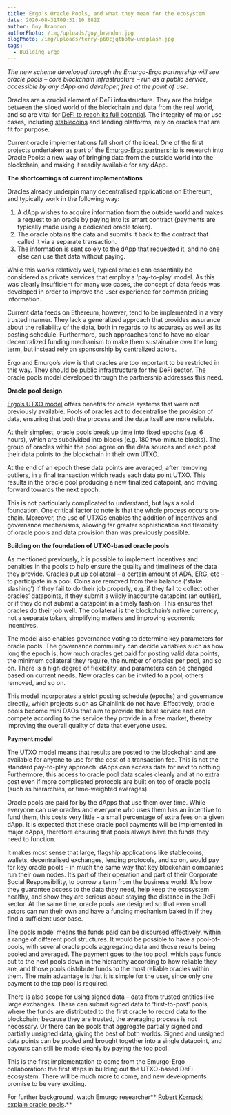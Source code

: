 ```yaml
---
title: Ergo’s Oracle Pools, and what they mean for the ecosystem
date: 2020-08-31T09:31:10.882Z
author: Guy Brandon
authorPhoto: /img/uploads/guy_brandon.jpg
blogPhoto: /img/uploads/terry-p60cjqtbptw-unsplash.jpg
tags:
  - Building Ergo
---
```

<!--StartFragment-->

*The new scheme developed through the Emurgo-Ergo partnership will see oracle pools – core blockchain infrastructure – run as a public service, accessible by any dApp and developer, free at the point of use.*

Oracles are a crucial element of DeFi infrastructure. They are the bridge between the siloed world of the blockchain and data from the real world, and so are vital for [DeFi to reach its full potential](https://ergoplatform.org/en/blog/2020-08-13-building-ergo-our-vision-for-defi/). The integrity of major use cases, including [stablecoins](https://ergoplatform.org/en/blog/2020_05_05_stablecoins/) and lending platforms, rely on oracles that are fit for purpose.

Current oracle implementations fall short of the ideal. One of the first projects undertaken as part of the [Emurgo-Ergo partnership](https://ergoplatform.org/en/blog/2020_06_09_press_release/) is research into Oracle Pools: a new way of bringing data from the outside world into the blockchain, and making it readily available for any dApp.

**The shortcomings of current implementations**

Oracles already underpin many decentralised applications on Ethereum, and typically work in the following way:

1. A dApp wishes to acquire information from the outside world and makes a request to an oracle by paying into its smart contract (payments are typically made using a dedicated oracle token).
2. The oracle obtains the data and submits it back to the contract that called it via a separate transaction.
3. The information is sent solely to the dApp that requested it, and no one else can use that data without paying.

While this works relatively well, typical oracles can essentially be considered as private services that employ a ‘pay-to-play’ model. As this was clearly insufficient for many use cases, the concept of data feeds was developed in order to improve the user experience for common pricing information.

Current data feeds on Ethereum, however, tend to be implemented in a very trusted manner. They lack a generalized approach that provides assurance about the reliability of the data, both in regards to its accuracy as well as its posting schedule. Furthermore, such approaches tend to have no clear decentralized funding mechanism to make them sustainable over the long term, but instead rely on sponsorship by centralized actors.

Ergo and Emurgo’s view is that oracles are too important to be restricted in this way. They should be public infrastructure for the DeFi sector. The oracle pools model developed through the partnership addresses this need.

**Oracle pool design**

[Ergo’s UTXO model](https://ergoplatform.org/en/blog/2020_03_03_building_utxo/) offers benefits for oracle systems that were not previously available. Pools of oracles act to decentralise the provision of data, ensuring that both the process and the data itself are more reliable.

At their simplest, oracle pools break up time into fixed epochs (e.g. 6 hours), which are subdivided into blocks (e.g. 180 two-minute blocks). The group of oracles within the pool agree on the data sources and each post their data points to the blockchain in their own UTXO.

At the end of an epoch these data points are averaged, after removing outliers, in a final transaction which reads each data point UTXO. This results in the oracle pool producing a new finalized datapoint, and moving forward towards the next epoch.

This is not particularly complicated to understand, but lays a solid foundation. One critical factor to note is that the whole process occurs on-chain. Moreover, the use of UTXOs enables the addition of incentives and governance mechanisms, allowing far greater sophistication and flexibility of oracle pools and data provision than was previously possible.

**Building on the foundation of UTXO-based oracle pools**

As mentioned previously, it is possible to implement incentives and penalties in the pools to help ensure the quality and timeliness of the data they provide. Oracles put up collateral – a certain amount of ADA, ERG, etc – to participate in a pool. Coins are removed from their balance (‘stake slashing’) if they fail to do their job properly, e.g. if they fail to collect other oracles’ datapoints, if they submit a wildly inaccurate datapoint (an outlier), or if they do not submit a datapoint in a timely fashion. This ensures that oracles do their job well. The collateral is the blockchain’s native currency, not a separate token, simplifying matters and improving economic incentives.

The model also enables governance voting to determine key parameters for oracle pools. The governance community can decide variables such as how long the epoch is, how much oracles get paid for posting valid data points, the minimum collateral they require, the number of oracles per pool, and so on. There is a high degree of flexibility, and parameters can be changed based on current needs. New oracles can be invited to a pool, others removed, and so on.

This model incorporates a strict posting schedule (epochs) and governance directly, which projects such as Chainlink do not have. Effectively, oracle pools become mini DAOs that aim to provide the best service and can compete according to the service they provide in a free market, thereby improving the overall quality of data that everyone uses.

**Payment model**

The UTXO model means that results are posted to the blockchain and are available for anyone to use for the cost of a transaction fee. This is not the standard pay-to-play approach: dApps can access data for next to nothing. Furthermore, this access to oracle pool data scales cleanly and at no extra cost even if more complicated protocols are built on top of oracle pools (such as hierarchies, or time-weighted averages).

Oracle pools are paid for by the dApps that use them over time. While everyone can use oracles and everyone who uses them has an incentive to fund them, this costs very little – a small percentage of extra fees on a given dApp. It is expected that these oracle pool payments will be implemented in major dApps, therefore ensuring that pools always have the funds they need to function.

It makes most sense that large, flagship applications like stablecoins, wallets, decentralised exchanges, lending protocols, and so on, would pay for key oracle pools – in much the same way that key blockchain companies run their own nodes. It’s part of their operation and part of their Corporate Social Responsibility, to borrow a term from the business world. It’s how they guarantee access to the data they need, help keep the ecosystem healthy, and show they are serious about staying the distance in the DeFi sector. At the same time, oracle pools are designed so that even small actors can run their own and have a funding mechanism baked in if they find a sufficient user base.

The pools model means the funds paid can be disbursed effectively, within a range of different pool structures. It would be possible to have a pool-of-pools, with several oracle pools aggregating data and those results being pooled and averaged. The payment goes to the top pool, which pays funds out to the next pools down in the hierarchy according to how reliable they are, and those pools distribute funds to the most reliable oracles within them. The main advantage is that it is simple for the user, since only one payment to the top pool is required.

There is also scope for using signed data – data from trusted entities like large exchanges. These can submit signed data to ‘first-to-post’ pools, where the funds are distributed to the first oracle to record data to the blockchain; because they are trusted, the averaging process is not necessary. Or there can be pools that aggregate partially signed and partially unsigned data, giving the best of both worlds. Signed and unsigned data points can be pooled and brought together into a single datapoint, and payouts can still be made cleanly by paying the top pool.

This is the first implementation to come from the Emurgo-Ergo collaboration: the first steps in building out the UTXO-based DeFi ecosystem. There will be much more to come, and new developments promise to be very exciting.

For further background, watch Emurgo researcher** [Robert Kornacki explain oracle pools](https://www.youtube.com/watch?v=NfSrNxA-MPo&t=1s).**

<!--EndFragment-->
